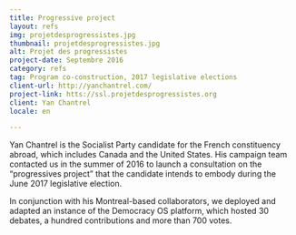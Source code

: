 ```yaml
---
title: Progressive project
layout: refs
img: projetdesprogressistes.jpg
thumbnail: projetdesprogressistes.jpg
alt: Projet des progressistes
project-date: Septembre 2016
category: refs
tag: Program co-construction, 2017 legislative elections
client-url: http://yanchantrel.com/
project-link: htts://ssl.projetdesprogressistes.org
client: Yan Chantrel
locale: en

---
```


Yan Chantrel is the Socialist Party candidate for the French constituency abroad, which includes Canada and the United States. His campaign team contacted us in the summer of 2016 to launch a consultation on the “progressives project” that the candidate intends to embody during the June 2017 legislative election.

In conjunction with his Montreal-based collaborators, we deployed and adapted an instance of the Democracy OS platform, which hosted 30 debates, a hundred contributions and more than 700 votes.
